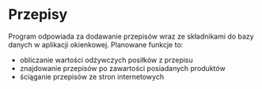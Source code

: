 # Przepisy
Program odpowiada za dodawanie przepisów wraz ze składnikami do bazy danych w aplikacji okienkowej.
Planowane funkcje to:
- obliczanie wartości odżywczych posiłków z przepisu
- znajdowanie przepisów po zawartości posiadanych produktów
- ściąganie przepisów ze stron internetowych
